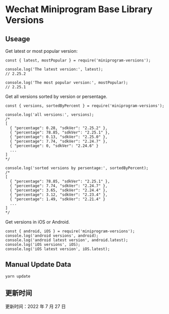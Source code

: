 
# Wechat Miniprogram Base Library Versions

## Useage

Get latest or most popular version:

```;
const { latest, mostPopular } = require('miniprogram-versions');

console.log('The latest version:', latest);
// 2.25.2

console.log('The most popular version:', mostPopular);
// 2.25.1

```

Get all versions sorted by version or persentage.

```
const { versions, sortedByPercent } = require('miniprogram-versions');

console.log('all versions:', versions);
/*
[
  { "percentage": 0.28, "sdkVer": "2.25.2" },
  { "percentage": 78.85, "sdkVer": "2.25.1" },
  { "percentage": 0.13, "sdkVer": "2.25.0" },
  { "percentage": 7.74, "sdkVer": "2.24.7" },
  { "percentage": 0, "sdkVer": "2.24.6" }
  ...
]
*/

console.log('sorted versions by persentage:', sortedByPercent);
/*
[
  { "percentage": 78.85, "sdkVer": "2.25.1" },
  { "percentage": 7.74, "sdkVer": "2.24.7" },
  { "percentage": 3.65, "sdkVer": "2.24.4" },
  { "percentage": 3.12, "sdkVer": "2.23.4" },
  { "percentage": 1.49, "sdkVer": "2.21.4" }
  ...
]
*/
```

Get versions in iOS or Android.

```
const { android, iOS } = require('miniprogram-versions');
console.log('android versions', android);
console.log('android latest version', android.latest);
console.log('iOS versions', iOS);
console.log('iOS latest version', iOS.latest);
```

## Manual Update Data

```
yarn update
```

## 更新时间

更新时间：2022 年 7 月 27 日
